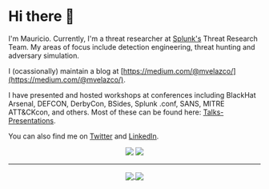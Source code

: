 # Hi there 👋

I'm Mauricio. Currently, I'm a threat researcher at [Splunk's](https://www.splunk.com) Threat Research Team. My areas of focus include detection engineering, threat hunting and adversary simulation.


I (ocassionally) maintain a blog at [https://medium.com/@mvelazco/](https://medium.com/@mvelazco/).

I have presented and hosted workshops at conferences including BlackHat Arsenal, DEFCON, DerbyCon, BSides, Splunk .conf, SANS, MITRE ATT&CKcon, and  others. Most of these can be found here: [Talks-Presentations](https://github.com/mvelazc0/Talks-Presentations).

You can also find me on [Twitter](https://twitter.com/mvelazco) and [LinkedIn](https://www.linkedin.com/in/mauricio-velazco-4314b51a/).

<p align="center">
    <a href="https://twitter.com/mvelazco"><img src="https://img.shields.io/twitter/follow/mvelazco?style=for-the-badge&logo=twitter&logoColor=ffffff&labelColor=1a1a1a&color=53B1A8"></a>
    <a href="https://github.com/mvelazc0"><img src="https://img.shields.io/github/followers/mvelazc0?style=for-the-badge&logo=github&logoColor=ffffff&labelColor=1a1a1a&color=53B1A8"></a>
</p>

---

<p align="center">
<a href="https://github.com/mvelazc0/mvelazc0">
  <img align="center" src="https://github-readme-stats.vercel.app/api?username=mvelazc0&include_all_commits=true&custom_title=mvelazc0's+GitHub+Stats&hide=contribs&show_icons=true&line_height=32&count_private=true&title_color=ffffff&text_color=c9cacc&icon_color=53B1A8&bg_color=1a1a1a"/>
</a>

<a href="https://github.com/mvelazc0/mvelazc0">
  <img align="center" src="https://github-readme-stats.vercel.app/api/top-langs/?username=mvelazc0&hide_title=false&exclude_repo=mvelazc0.github.io&langs_count=3&layout=default&hide_border=false&bg_color=1a1a1a&text_color=c9cacc&title_color=ffffff"/>
</a>
</p> 
<!--
**mvelazc0/mvelazc0** is a ✨ _special_ ✨ repository because its `README.md` (this file) appears on your GitHub profile.

Here are some ideas to get you started:

- 🔭 I’m currently working on ...
- 🌱 I’m currently learning ...
- 👯 I’m looking to collaborate on ...
- 🤔 I’m looking for help with ...
- 💬 Ask me about ...
- 📫 How to reach me: ...
- 😄 Pronouns: ...
- ⚡ Fun fact: ...
-->
